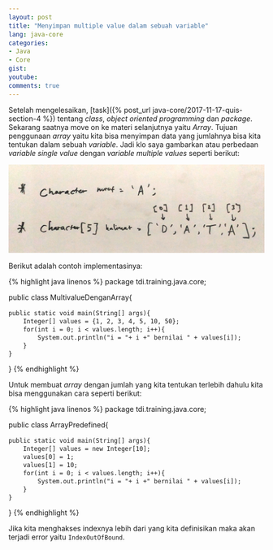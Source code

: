 ```yaml
---
layout: post
title: "Menyimpan multiple value dalam sebuah variable"
lang: java-core
categories:
- Java
- Core
gist: 
youtube: 
comments: true
---
```


Setelah mengelesaikan, [task]({% post_url java-core/2017-11-17-quis-section-4 %}) tentang _class_, _object oriented programming_ dan _package_. Sekarang saatnya move on ke materi selanjutnya yaitu _Array_. Tujuan penggunaan _array_ yaitu kita bisa menyimpan data yang jumlahnya bisa kita tentukan dalam sebuah _variable_. Jadi klo saya gambarkan atau perbedaan _variable single value_ dengan _variable multiple values_ seperti berikut:

![Perbedaan single vs multiple value](/resources/downloads/imgs/java-core/array/array-1.jpg)

Berikut adalah contoh implementasinya:

{% highlight java linenos %}
package tdi.training.java.core;

public class MultivalueDenganArray{

    public static void main(String[] args){
        Integer[] values = {1, 2, 3, 4, 5, 10, 50};
        for(int i = 0; i < values.length; i++){
            System.out.println("i = "+ i +" bernilai " + values[i]);
        }
    }
}
{% endhighlight %}

Untuk membuat _array_ dengan jumlah yang kita tentukan terlebih dahulu kita bisa menggunakan cara seperti berikut:

{% highlight java linenos %}
package tdi.training.java.core;

public class ArrayPredefined{

    public static void main(String[] args){
        Integer[] values = new Integer[10];
        values[0] = 1;
        values[1] = 10;
        for(int i = 0; i < values.length; i++){
            System.out.println("i = "+ i +" bernilai " + values[i]);
        }
    }
}
{% endhighlight %}

Jika kita menghakses indexnya lebih dari yang kita definisikan maka akan terjadi error yaitu `IndexOutOfBound`.